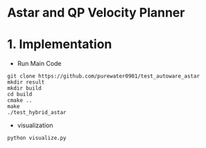 # Astar and QP Velocity Planner

# 1. Implementation
- Run Main Code
```
git clone https://github.com/purewater0901/test_autoware_astar
mkdir result
mkdir build
cd build
cmake ..
make 
./test_hybrid_astar
```

- visualization
```
python visualize.py
```
